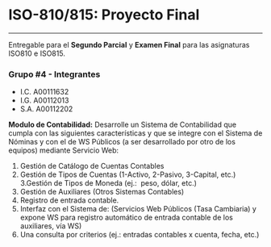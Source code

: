 # ISO-810/815: Proyecto Final

---

Entregable para el **Segundo Parcial** y **Examen Final** para las asignaturas ISO810 e ISO815.

### Grupo #4 - Integrantes

- I.C. A00111632
- I.G. A00112013
- S.A. A00112202

**Modulo de Contabilidad:**
Desarrolle un Sistema de Contabilidad que cumpla con las siguientes características y que se integre con el Sistema de Nóminas y con el de WS Públicos (a ser desarrollado por otro de los equipos) mediante Servicio Web:

1. Gestión de Catálogo de Cuentas Contables
2. Gestión de Tipos de Cuentas (1-Activo, 2-Pasivo, 3-Capital, etc.)
   3.Gestión de Tipos de Moneda (ej.:  peso, dólar, etc.)
3. Gestión de Auxiliares (Otros Sistemas Contables)
4. Registro de entrada contable.
5. Interfaz con el Sistema de: (Servicios Web Públicos (Tasa Cambiaria) y expone WS para registro automático de entrada contable de los auxiliares, vía WS)
6. Una consulta por criterios (ej.: entradas contables x cuenta, fecha, etc.)
